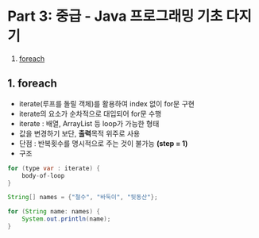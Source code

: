 # Part 3: 중급 - Java 프로그래밍 기초 다지기
1. [foreach](#foreach)

## <span id="foreach"> 1. foreach </span> 
- iterate(루프를 돌릴 객체)를 활용하여 index 없이 for문 구현
- iterate의 요소가 순차적으로 대입되어 for문 수행
- iterate : 배열, ArrayList 등 loop가 가능한 형태
- 값을 변경하기 보단, **출력**목적 위주로 사용
- 단점 : 반복횟수를 명시적으로 주는 것이 불가능 **(step = 1)**
- 구조
```java
for (type var : iterate) {
    body-of-loop
}
```
```java
String[] names = {"철수", "바둑이", "뒷동산"};

for (String name: names) {
    System.out.println(name);
}
```